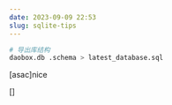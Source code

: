 ```yaml
---
date: 2023-09-09 22:53
slug: sqlite-tips
---
```


```bash
# 导出库结构
daobox.db .schema > latest_database.sql
```
[asac]nice

[]
